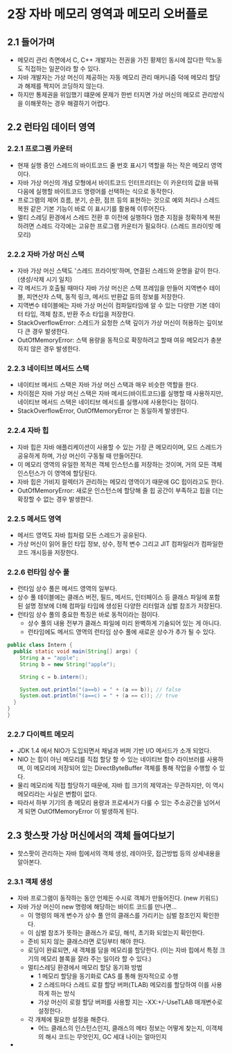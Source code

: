 # 2장 자바 메모리 영역과 메모리 오버플로
## 2.1 들어가며
- 메모리 관리 측면에서 C, C++ 개발자는 전권을 가진 황제인 동시에 잡다한 막노동도 직접하는 일꾼이라 할 수 있다. 
- 자바 개발자는 가상 머신이 제공하는 자동 메모리 관리 매커니즘 덕에 메모리 할당과 해제를 짝지어 코딩하지 않는다. 
- 하지만 통제권을 위임했기 떄문에 문제가 한번 터지면 가상 머신의 메모르 관리방식을 이해못하는 경우 해결하기 어렵다.

## 2.2 런타임 데이터 영역
### 2.2.1 프로그램 카운터 
- 현재 실행 중인 스레드의 바이트코드 줄 번호 표시기 역할을 하는 작은 메모리 영역이다. 
- 자바 가상 머신의 개념 모형에서 바이트코드 인터프리터는 이 카운터의 값을 바꿔 다음에 실행할 바이트코드 명령어를 선택하는 식으로 동작한다. 
- 프로그램의 제어 흐름, 분기, 순환, 점프 등의 표현하는 것으로 예외 처리나 스레드 복원 같은 기본 기능이 바로 이 표시기를 활용해 이루어진다.
- 멀티 스레딩 환경에서 스레드 전환 후 이전에 실행하다 멈춘 지점을 정확하게 복원하려면 스레드 각각에는 고유한 프로그램 카운터가 필요하다. (스레드 프라이빗 메모리)

### 2.2.2 자바 가상 머신 스택
- 자바 가상 머신 스택도 '스레드 프라이빗'하며, 연결된 스레드와 운명을 같이 한다.(생성/삭제 시기 일치)
- 각 메서드가 호출될 때마다 자바 가상 머신은 스택 프레임을 만들어 지역변수 테이블, 피연산자 스택, 동적 링크, 메서드 반환값 등의 정보를 저장한다.
- 지역변수 테이블에는 자바 가상 머신이 컴파일타임에 알 수 있는 다양한 기본 데이터 타입, 객체 참조, 반환 주소 타입을 저장한다. 
- StackOverflowError: 스레드가 요청한 스택 깊이가 가상 머신이 허용하는 깊이보다 큰 경우 발생한다. 
- OutOfMemoryError: 스택 용량을 동적으로 확장하려고 할때 여유 메모리가 충분하지 않은 경우 발생한다. 

### 2.2.3 네이티브 메서드 스택
- 네이티브 메서드 스택은 자바 가상 머신 스택과 매우 비슷한 역할을 한다.
- 차이점은 자바 가상 머신 스택은 자바 메서드(바이트코드)를 실행할 때 사용하지만, 네이티브 메서드 스택은 네이티브 메서드를 실행시에 사용한다는 점이다. 
- StackOverflowError, OutOfMemoryError 는 동일하게 발생한다. 

### 2.2.4 자바 힙 
- 자바 힙은 자바 애플리케이션이 사용할 수 있는 가장 큰 메모리이며, 모드 스레드가 공유하게 하며, 가상 머신이 구동될 때 만들어진다. 
- 이 메모리 영역의 유일한 목적은 객체 인스턴스를 저장하는 것이며, 거의 모든 객체 인스턴스가 이 영역에 할당된다. 
- 자바 힙은 가비지 컬렉터가 관리하는 메모리 영역이기 때문에 GC 힙이라고도 한다. 
- OutOfMemoryError: 새로운 인스턴스에 할당해 줄 힙 공간이 부족하고 힙을 더는 확장할 수 없는 경우 발생한다. 

### 2.2.5 메서드 영역
- 메서드 영역도 자바 힙처럼 모든 스레드가 공유된다.
- 가상 머신이 읽어 들인 타입 정보, 상수, 정적 변수 그리고 JIT 컴파일러가 컴파일한 코드 개시등을 저장한다.

### 2.2.6 런타임 상수 풀
- 런타임 상수 풀은 메서드 영역의 일부다. 
- 상수 풀 테이블에는 클래스 버전, 필드, 메서드, 인터페이스 등 클래스 파일에 포함된 설명 정보에 더해 컴파일 타임에 생성된 다양한 리터럴과 심벌 참조가 저장된다.
- 런타임 상수 풀의 중요한 특징은 바로 동적이라는 점이다. 
  - 상수 풀의 내용 전부가 클래스 파일에 미리 완벽하게 기술되어 있는 게 아니다. 
  - 런타임에도 메서드 영역의 런타임 상수 풀에 새로운 상수가 추가 될 수 있다.

```java
public class Intern {
  public static void main(String[] args) {
    String a = "apple";
    String b = new String("apple");

    String c = b.intern();

    System.out.println("(a==b) = " + (a == b)); // false
    System.out.println("(a==c) = " + (a == c)); // true
  }
}
}
```

### 2.2.7 다이렉트 메모리
- JDK 1.4 에서 NIO가 도입되면서 채널과 버퍼 기반 I/O 메서드가 소개 되었다. 
- NIO 는 힙이 아닌 메모리를 직접 할당 할 수 있는 네이티브 함수 라이브러를 사용하며, 이 메모리에 저장되어 있는 DirectByteBuffer 객체를 통해 작업을 수행할 수 있다. 
- 물리 메모리에 직접 할당하기 때문에, 자바 힙 크기의 제약과는 무관하지만, 이 역시 메모리라는 사실은 변함이 없다. 
- 따라서 하부 기기의 총 메모리 용량과 프로세서가 다룰 수 있는 주소공간을 넘어서게 되면 OutOfMemoryError 이 발생하게 된다.

## 2.3 핫스팟 가상 머신에서의 객체 들여다보기
- 핫스팟이 관리하는 자바 힙에서의 객체 생성, 레이아웃, 접근방법 등의 상세내용을 알아본다. 

### 2.3.1 객체 생성
- 자바 프로그램이 동작하는 동안 언제든 수시로 객체가 만들어진다. (new 키워드)
- 자바 가상 머신이 new 명령에 해당하는 바이트 코드를 만나면...
  - 이 명령의 매개 변수가 상수 풀 안의 클래스를 가리키는 심벌 참조인지 확인한다.
  - 이 심벌 참조가 뜻하는 클래스가 로딩, 해석, 초기화 되었는지 확인한다.
  - 준비 되지 않는 클래스라면 로딩부터 해야 한다. 
  - 로딩이 완료되면, 새 객체를 담을 메모리를 할당한다. (이는 자바 힙에서 특정 크기의 메모리 블록을 잘라 주는 일이라 할 수 있다.)
  - 멀티스레딩 환경에서 메모리 할당 동기화 방법
    - 1 메모리 할당을 동기화로 CAS 를 통해 원자적으로 수행 
    - 2 스레드마다 스레드 로컬 할당 버퍼(TLAB) 메모리를 할당하여 이를 사용하게 하는 방식
    - 가상 머신이 로컬 할당 버퍼를 사용할 지는 -XX:+/-UseTLAB 매개변수로 설정한다.
  - 각 개체에 필요한 설정을 해준다. 
    - 어느 클래스의 인스턴스인지, 클래스의 메타 정보는 어떻게 찾는지, 이객체의 해시 코드는 무엇인지, GC 세대 나이는 얼마인지
- 